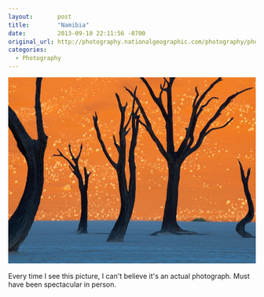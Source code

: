 ```yaml
---
layout:       post
title:        "Namibia"
date:         2013-09-10 22:11:56 -0700
original_url: http://photography.nationalgeographic.com/photography/photo-of-the-day/camel-thorn-trees-namibia/
categories:
  - Photography
---
```


  ![](/assets/import/7aab7d2ed317cde9906235d7adbf2685.jpg) 

 Every time I see this picture, I can't believe it's an actual photograph. Must have been spectacular in person.

